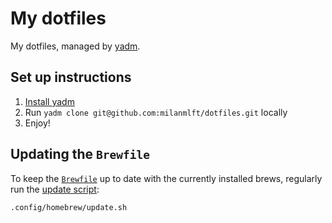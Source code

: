 # My dotfiles

My dotfiles, managed by [yadm](https://github.com/TheLocehiliosan/yadm).

## Set up instructions

1. [Install yadm](https://yadm.io/docs/install)
2. Run `yadm clone git@github.com:milanmlft/dotfiles.git` locally
3. Enjoy!

## Updating the `Brewfile`

To keep the [`Brewfile`](./.Brewfile) up to date with the currently installed brews, regularly run the [update script](./.config/homebrew/update.sh):

```sh
.config/homebrew/update.sh
```
